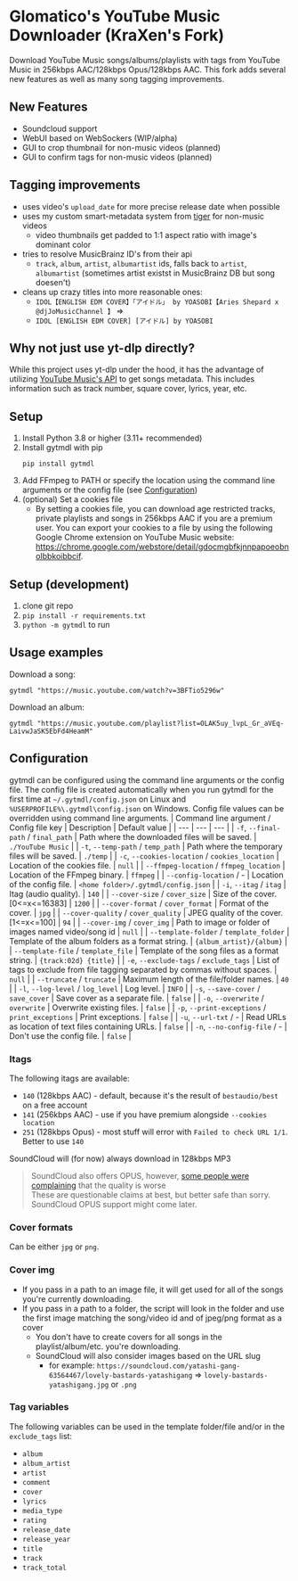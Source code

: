 # Glomatico's YouTube Music Downloader (KraXen's Fork)
Download YouTube Music songs/albums/playlists with tags from YouTube Music in 256kbps AAC/128kbps Opus/128kbps AAC.
This fork adds several new features as well as many song tagging improvements.

## New Features
- Soundcloud support
- WebUI based on WebSockers (WIP/alpha)
- GUI to crop thumbnail for non-music videos (planned)
- GUI to confirm tags for non-music videos (planned)

## Tagging improvements
- uses video's `upload_date` for more precise release date when possible
- uses my custom smart-metadata system from [tiger](https://github.com/KraXen72/tiger) for non-music videos
  - video thumbnails get padded to 1:1 aspect ratio with image's dominant color
- tries to resolve MusicBrainz ID's from their api 
  - `track`, `album`, `artist`, `albumartist` ids, falls back to `artist`, `albumartist` (sometimes artist existst in MusicBrainz DB but song doesen't)
- cleans up crazy titles into more reasonable ones:
  - `IDOL【ENGLISH EDM COVER】「アイドル」 by YOASOBI【Aries Shepard x @djJoMusicChannel 】` =>
  - `IDOL [ENGLISH EDM COVER] [アイドル] by YOASOBI`


## Why not just use yt-dlp directly?
While this project uses yt-dlp under the hood, it has the advantage of utilizing [YouTube Music's API](https://github.com/sigma67/ytmusicapi) to get songs metadata. This includes information such as track number, square cover, lyrics, year, etc.

## Setup
1. Install Python 3.8 or higher (3.11+ recommended)
2. Install gytmdl with pip
    ```
    pip install gytmdl
    ```
3. Add FFmpeg to PATH or specify the location using the command line arguments or the config file (see [Configuration](#configuration))
4. (optional) Set a cookies file
   * By setting a cookies file, you can download age restricted tracks, private playlists and songs in 256kbps AAC if you are a premium user. You can export your cookies to a file by using the following Google Chrome extension on YouTube Music website: https://chrome.google.com/webstore/detail/gdocmgbfkjnnpapoeobnolbbkoibbcif.

## Setup (development)
1. clone git repo
2. `pip install -r requirements.txt`
3. `python -m gytmdl` to run

## Usage examples
Download a song:
```
gytmdl "https://music.youtube.com/watch?v=3BFTio5296w"
```
Download an album:
```
gytmdl "https://music.youtube.com/playlist?list=OLAK5uy_lvpL_Gr_aVEq-LaivwJaSK5EbFd4HeamM"
```

## Configuration
gytmdl can be configured using the command line arguments or the config file. The config file is created automatically when you run gytmdl for the first time at `~/.gytmdl/config.json` on Linux and `%USERPROFILE%\.gytmdl\config.json` on Windows. Config file values can be overridden using command line arguments.
| Command line argument / Config file key | Description | Default value |
| --- | --- | --- |
| `-f`, `--final-path` / `final_path` | Path where the downloaded files will be saved. | `./YouTube Music` |
| `-t`, `--temp-path` / `temp_path` | Path where the temporary files will be saved. | `./temp` |
| `-c`, `--cookies-location` / `cookies_location` | Location of the cookies file. | `null` |
| `--ffmpeg-location` / `ffmpeg_location` | Location of the FFmpeg binary. | `ffmpeg` |
| `--config-location` / - | Location of the config file. | `<home folder>/.gytmdl/config.json` |
| `-i`, `--itag` / `itag` | Itag (audio quality). | `140` |
| `--cover-size` / `cover_size` | Size of the cover.  [0<=x<=16383] | `1200` |
| `--cover-format` / `cover_format` | Format of the cover. | `jpg` |
| `--cover-quality` / `cover_quality` | JPEG quality of the cover.  [1<=x<=100] | `94` |
| `--cover-img` / `cover_img` | Path to image or folder of images named video/song id  | `null` |
| `--template-folder` / `template_folder` | Template of the album folders as a format string. | `{album_artist}/{album}` |
| `--template-file` / `template_file` | Template of the song files as a format string. | `{track:02d} {title}` |
| `-e`, `--exclude-tags` / `exclude_tags` | List of tags to exclude from file tagging separated by commas without spaces. | `null` |
| `--truncate` / `truncate` | Maximum length of the file/folder names. | `40` |
| `-l`, `--log-level` / `log_level` | Log level. | `INFO` |
| `-s`, `--save-cover` / `save_cover` | Save cover as a separate file. | `false` |
| `-o`, `--overwrite` / `overwrite` | Overwrite existing files. | `false` |
| `-p`, `--print-exceptions` / `print_exceptions` | Print exceptions. | `false` |
| `-u`, `--url-txt` / - | Read URLs as location of text files containing URLs. | `false` |
| `-n`, `--no-config-file` / - | Don't use the config file. | `false` |

### Itags
The following itags are available:
- `140` (128kbps AAC) - default, because it's the result of `bestaudio/best` on a free account
- `141` (256kbps AAC) - use if you have premium alongside `--cookies location`
- `251` (128kbps Opus) - most stuff will error with `Failed to check URL 1/1`. Better to use `140`
  
SoundCloud will (for now) always download in 128kbps MP3
> SoundCloud also offers OPUS, however, [some people were complaining](https://www.factmag.com/2018/01/04/soundcloud-mp3-opus-format-sound-quality-change-64-128-kbps/) that the quality is worse  
> These are questionable claims at best, but better safe than sorry. SoundCloud OPUS support might come later.  

### Cover formats
Can be either `jpg` or `png`.

### Cover img
- If you pass in a path to an image file, it will get used for all of the songs you're currently downloading.
- If you pass in a path to a folder, the script will look in the folder and use the first image matching the song/video id and of jpeg/png format as a cover
  - You don't have to create covers for all songs in the playlist/album/etc. you're downloading.
  - SoundCloud will also consider images based on the URL slug
    - for example: `https://soundcloud.com/yatashi-gang-63564467/lovely-bastards-yatashigang` => `lovely-bastards-yatashigang.jpg` or `.png`

### Tag variables
The following variables can be used in the template folder/file and/or in the `exclude_tags` list:
- `album`
- `album_artist`
- `artist`
- `comment`
- `cover`
- `lyrics`
- `media_type`
- `rating`
- `release_date`
- `release_year`
- `title`
- `track`
- `track_total`
